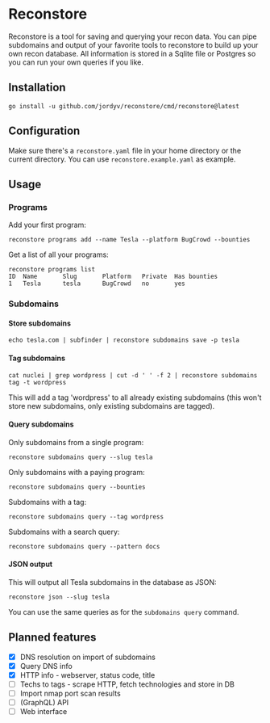 # Reconstore

Reconstore is a tool for saving and querying your recon data. You can pipe subdomains and output of your favorite tools to reconstore to build up 
your own recon database. All information is stored in a Sqlite file or Postgres so you can run your own queries if you like.

## Installation

```
go install -u github.com/jordyv/reconstore/cmd/reconstore@latest
```

## Configuration

Make sure there's a `reconstore.yaml` file in your home directory or the current directory. You can use `reconstore.example.yaml` as example.

## Usage

### Programs

Add your first program:
```
reconstore programs add --name Tesla --platform BugCrowd --bounties
```

Get a list of all your programs:
```
reconstore programs list
ID  Name       Slug       Platform   Private  Has bounties
1   Tesla      tesla      BugCrowd   no       yes
```

### Subdomains
#### Store subdomains
```
echo tesla.com | subfinder | reconstore subdomains save -p tesla
```

#### Tag subdomains
```
cat nuclei | grep wordpress | cut -d ' ' -f 2 | reconstore subdomains tag -t wordpress
```
This will add a tag 'wordpress' to all already existing subdomains (this won't store new subdomains, only existing subdomains are tagged).

#### Query subdomains
Only subdomains from a single program:
```
reconstore subdomains query --slug tesla
```

Only subdomains with a paying program:
```
reconstore subdomains query --bounties
```

Subdomains with a tag:
```
reconstore subdomains query --tag wordpress
```

Subdomains with a search query:
```
reconstore subdomains query --pattern docs
```

#### JSON output
This will output all Tesla subdomains in the database as JSON:
```
reconstore json --slug tesla
```

You can use the same queries as for the `subdomains query` command. 

## Planned features

- [x] DNS resolution on import of subdomains
- [x] Query DNS info
- [x] HTTP info - webserver, status code, title
- [ ] Techs to tags - scrape HTTP, fetch technologies and store in DB
- [ ] Import nmap port scan results
- [ ] (GraphQL) API
- [ ] Web interface
